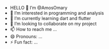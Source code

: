 - HELLO 👋 I’m @AmosOmary
- 👀 I’m interested in programming and analysis
- 🌱 I’m currently learning dart and flutter
- 💞️ I’m looking to collaborate on my project
- 📫 How to reach me ...
- 😄 Pronouns: ...
- ⚡ Fun fact: ...

<!---
AmosOmary/AmosOmary is a ✨ special ✨ repository because its `README.md` (this file) appears on your GitHub profile.
You can click the Preview link to take a look at your changes.
--->
